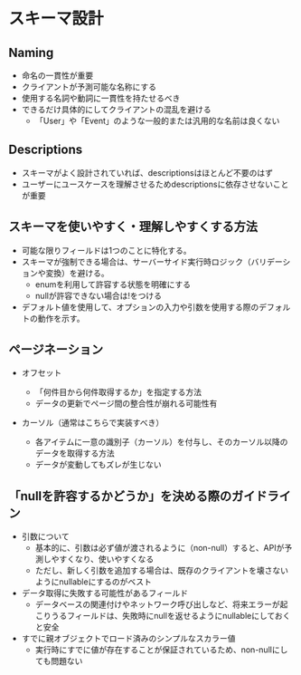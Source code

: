# スキーマ設計
## Naming
* 命名の一貫性が重要
* クライアントが予測可能な名称にする
* 使用する名詞や動詞に一貫性を持たせるべき
* できるだけ具体的にしてクライアントの混乱を避ける
  * 「User」や「Event」のような一般的または汎用的な名前は良くない

## Descriptions
* スキーマがよく設計されていれば、descriptionsはほとんど不要のはず
* ユーザーにユースケースを理解させるためdescriptionsに依存させないことが重要

## スキーマを使いやすく・理解しやすくする方法
* 可能な限りフィールドは1つのことに特化する。
* スキーマが強制できる場合は、サーバーサイド実行時ロジック（バリデーションや変換）を避ける。
  * enumを利用して許容する状態を明確にする
  * nullが許容できない場合は!をつける
* デフォルト値を使用して、オプションの入力や引数を使用する際のデフォルトの動作を示す。

## ページネーション
* オフセット
  * 「何件目から何件取得するか」を指定する方法
  * データの更新でページ間の整合性が崩れる可能性有

* カーソル（通常はこちらで実装すべき）
  * 各アイテムに一意の識別子（カーソル）を付与し、そのカーソル以降のデータを取得する方法
  * データが変動してもズレが生じない

## 「nullを許容するかどうか」を決める際のガイドライン
* 引数について
  * 基本的に、引数は必ず値が渡されるように（non-null）すると、APIが予測しやすくなり、使いやすくなる
  * ただし、新しく引数を追加する場合は、既存のクライアントを壊さないようにnullableにするのがベスト
* データ取得に失敗する可能性があるフィールド
  * データベースの関連付けやネットワーク呼び出しなど、将来エラーが起こりうるフィールドは、失敗時にnullを返せるようにnullableにしておくと安全
* すでに親オブジェクトでロード済みのシンプルなスカラー値
  * 実行時にすでに値が存在することが保証されているため、non-nullにしても問題ない
